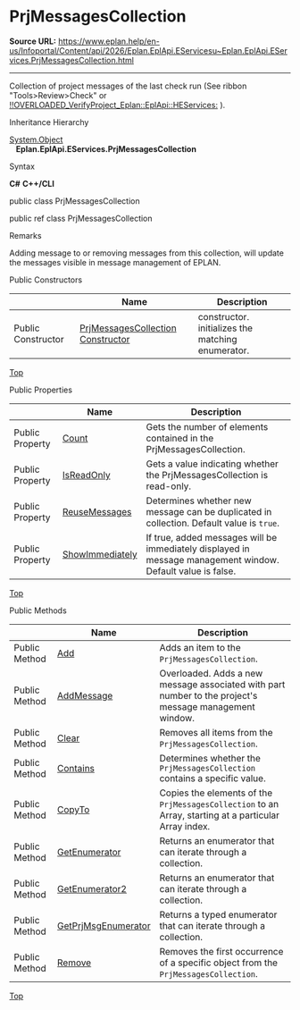 # PrjMessagesCollection

**Source URL:** https://www.eplan.help/en-us/Infoportal/Content/api/2026/Eplan.EplApi.EServicesu~Eplan.EplApi.EServices.PrjMessagesCollection.html

---

Collection of project messages of the last check run (See ribbon "Tools>Review>Check" or [!!OVERLOADED\_VerifyProject\_Eplan::EplApi::HEServices:](check.html) ).

Inheritance Hierarchy

[System.Object](#)  
   **Eplan.EplApi.EServices.PrjMessagesCollection**

Syntax

**C#**
**C++/CLI**


public class PrjMessagesCollection

public ref class PrjMessagesCollection


Remarks

Adding message to or removing messages from this collection, will update the messages visible in message management of EPLAN.

Public Constructors

|  | Name | Description |
| --- | --- | --- |
| Public Constructor | [PrjMessagesCollection Constructor](Eplan.EplApi.EServicesu~Eplan.EplApi.EServices.PrjMessagesCollection~_ctor(Project).html) | constructor. initializes the matching enumerator. |

[Top](#top)

Public Properties

|  | Name | Description |
| --- | --- | --- |
| Public Property | [Count](Eplan.EplApi.EServicesu~Eplan.EplApi.EServices.PrjMessagesCollection~Count.html) | Gets the number of elements contained in the PrjMessagesCollection. |
| Public Property | [IsReadOnly](Eplan.EplApi.EServicesu~Eplan.EplApi.EServices.PrjMessagesCollection~IsReadOnly.html) | Gets a value indicating whether the PrjMessagesCollection is read-only. |
| Public Property | [ReuseMessages](Eplan.EplApi.EServicesu~Eplan.EplApi.EServices.PrjMessagesCollection~ReuseMessages.html) | Determines whether new message can be duplicated in collection. Default value is `true`. |
| Public Property | [ShowImmediately](Eplan.EplApi.EServicesu~Eplan.EplApi.EServices.PrjMessagesCollection~ShowImmediately.html) | If true, added messages will be immediately displayed in message management window. Default value is false. |

[Top](#top)

Public Methods

|  | Name | Description |
| --- | --- | --- |
| Public Method | [Add](Eplan.EplApi.EServicesu~Eplan.EplApi.EServices.PrjMessagesCollection~Add.html) | Adds an item to the `PrjMessagesCollection`. |
| Public Method | [AddMessage](Eplan.EplApi.EServicesu~Eplan.EplApi.EServices.PrjMessagesCollection~AddMessage.html) | Overloaded. Adds a new message associated with part number to the project's message management window. |
| Public Method | [Clear](Eplan.EplApi.EServicesu~Eplan.EplApi.EServices.PrjMessagesCollection~Clear.html) | Removes all items from the `PrjMessagesCollection`. |
| Public Method | [Contains](Eplan.EplApi.EServicesu~Eplan.EplApi.EServices.PrjMessagesCollection~Contains.html) | Determines whether the `PrjMessagesCollection` contains a specific value. |
| Public Method | [CopyTo](Eplan.EplApi.EServicesu~Eplan.EplApi.EServices.PrjMessagesCollection~CopyTo.html) | Copies the elements of the `PrjMessagesCollection` to an Array, starting at a particular Array index. |
| Public Method | [GetEnumerator](Eplan.EplApi.EServicesu~Eplan.EplApi.EServices.PrjMessagesCollection~GetEnumerator.html) | Returns an enumerator that can iterate through a collection. |
| Public Method | [GetEnumerator2](Eplan.EplApi.EServicesu~Eplan.EplApi.EServices.PrjMessagesCollection~GetEnumerator2.html) | Returns an enumerator that can iterate through a collection. |
| Public Method | [GetPrjMsgEnumerator](Eplan.EplApi.EServicesu~Eplan.EplApi.EServices.PrjMessagesCollection~GetPrjMsgEnumerator.html) | Returns a typed enumerator that can iterate through a collection. |
| Public Method | [Remove](Eplan.EplApi.EServicesu~Eplan.EplApi.EServices.PrjMessagesCollection~Remove.html) | Removes the first occurrence of a specific object from the `PrjMessagesCollection`. |

[Top](#top)
